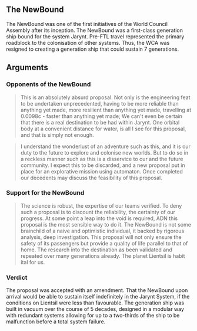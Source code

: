 ## The NewBound

The NewBound was one of the first initiatives of the World Council Assembly after its inception. The NewBound was a first-class generation ship bound for the system Jarynt. Pre-FTL travel represented the primary roadblock to the colonisation of other systems. Thus, the WCA was resigned to creating a generation ship that could sustain 7 generations.

## Arguments

### Opponents of the NewBound

> This is an absolutely absurd proposal. Not only is the engineering feat to be undertaken unprecedented, having to be more reliable than anything yet made, more resilient than anything yet made, travelling at 0.0098c - faster than anything yet made; We can't even be certain that there is a real destination to be had within Jarynt. One orbital body at a convenient distance for water, is all I see for this proposal, and that is simply not enough.

> I understand the wonderlust of an adventure such as this, and it is our duty to the future to explore and colonise new worlds. But to do so in a reckless manner such as this is a disservice to our and the future community. I expect this to be discarded, and a new proposal put in place for an explorative mission using automaton. Once completed our decedents may discuss the feasibility of this proposal.

### Support for the NewBound

> The science is robust, the expertise of our teams verified. To deny such a proposal is to discount the reliability, the certainty of our progress. At some point a leap into the void is required, ADN this proposal is the most sensible way to do it. The NewBound is not some brainchild of a naive and optimistic individual, it backed by rigorous analysis, deep investigation. This proposal will not only ensure the safety of its passengers but provide a quality of life parallel to that of home. The research into the destination as been validated and repeated over many generations already. The planet Lientsil is habit ital for us.

### Verdict

The proposal was accepted with an amendment. That the NewBound upon arrival would be able to sustain itself indefinitely in the Jarynt System, if the conditions on Lientsil were less than favourable. The generation ship was built in vacuum over the course of 5 decades, designed in a modular way with redundant systems allowing for up to a two-thirds of the ship to be malfunction before a total system failure.
